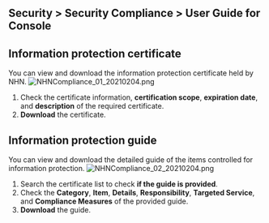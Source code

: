## Security > Security Compliance > User Guide for Console

## Information protection certificate

You can view and download the information protection certificate held by NHN.
![NHNCompliance_01_20210204.png](https://static.toastoven.net/prod_serversecuritycheck/NHNCompliance_01_20210525.png)
1. Check the certificate information, **certification scope**, **expiration date**, and **description** of the required certificate.
2. **Download**  the certificate.


## Information protection guide

You can view and download the detailed guide of the items controlled for information protection.
![NHNCompliance_02_20210204.png](https://static.toastoven.net/prod_serversecuritycheck/NHNCompliance_02_20210525.png)
1. Search the certificate list to check **if the guide is provided**.
2. Check the **Category**, **Item**, **Details**, **Responsibility**, **Targeted Service**, and **Compliance Measures** of the provided guide.
3. **Download**  the guide.
